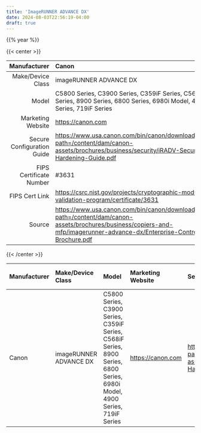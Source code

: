 ```yaml
---
title: 'ImageRUNNER ADVANCE DX'
date: 2024-08-03T22:56:19-04:00
draft: true
---
```


{{% year %}}

{{< center >}}

| Manufacturer | Canon |
| -----------: | :---- |
| Make/Device Class | imageRUNNER ADVANCE DX |
| Model | C5800 Series, C3900 Series, C359iF Series, C568iF Series, 8900 Series, 6800 Series, 6980i Model, 4900 Series, 719iF Series |
| Marketing Website | https://canon.com |
| Secure Configuration Guide | https://www.usa.canon.com/bin/canon/downloadasset?path=/content/dam/canon-assets/brochures/business/security/iRADV-Security-Hardening-Guide.pdf |
| FIPS Certificate Number | #3631 |
| FIPS Cert Link | https://csrc.nist.gov/projects/cryptographic-module-validation-program/certificate/3631 |
| Source | https://www.usa.canon.com/bin/canon/downloadasset?path=/content/dam/canon-assets/brochures/business/copiers-and-mfp/imagerunner-advance-dx/Enterprise-Control-Brochure.pdf |

{{< /center >}}

| Manufacturer | Make/Device Class | Model | Marketing Website | Secure Configuration Guide | FIPS Certificate Number | FIPS Cert Link | Source |
| :----- | :---------------- | :---- | :---------------- | :------------------------- | :---------------------- | :------------- | :----- |
| Canon  | imageRUNNER ADVANCE DX | C5800 Series, C3900 Series, C359iF Series, C568iF Series, 8900 Series, 6800 Series, 6980i Model, 4900 Series, 719iF Series | https://canon.com | https://www.usa.canon.com/bin/canon/downloadasset?path=/content/dam/canon-assets/brochures/business/security/iRADV-Security-Hardening-Guide.pdf | #3631 | https://csrc.nist.gov/projects/cryptographic-module-validation-program/certificate/3631 | https://www.usa.canon.com/bin/canon/downloadasset?path=/content/dam/canon-assets/brochures/business/copiers-and-mfp/imagerunner-advance-dx/Enterprise-Control-Brochure.pdf